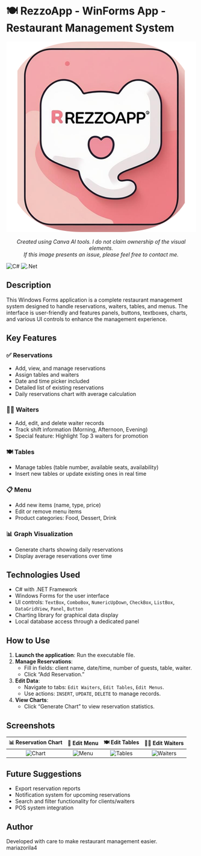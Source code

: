 # 🍽️ RezzoApp - WinForms App - Restaurant Management System

<p align="center">
  <img src="RezzoAppLogo.png" alt="Logo" width="600">
</p>
<p align="center">
  <em>Created using Canva AI tools. I do not claim ownership of the visual elements.<br>
  If this image presents an issue, please feel free to contact me.</em>
</p>

![C#](https://img.shields.io/badge/c%23-%23239120.svg?style=for-the-badge&logo=csharp&logoColor=white)
![.Net](https://img.shields.io/badge/.NET-5C2D91?style=for-the-badge&logo=.net&logoColor=white)

## Description

This Windows Forms application is a complete restaurant management system designed to handle reservations, waiters, tables, and menus. The interface is user-friendly and features panels, buttons, textboxes, charts, and various UI controls to enhance the management experience.

## Key Features

### ✅ Reservations
- Add, view, and manage reservations
- Assign tables and waiters
- Date and time picker included
- Detailed list of existing reservations
- Daily reservations chart with average calculation

### 👨‍🍳 Waiters
- Add, edit, and delete waiter records
- Track shift information (Morning, Afternoon, Evening)
- Special feature: Highlight Top 3 waiters for promotion

### 🍽️ Tables
- Manage tables (table number, available seats, availability)
- Insert new tables or update existing ones in real time

### 📋 Menu
- Add new items (name, type, price)
- Edit or remove menu items
- Product categories: Food, Dessert, Drink

### 📊 Graph Visualization
- Generate charts showing daily reservations
- Display average reservations over time

## Technologies Used

- C# with .NET Framework
- Windows Forms for the user interface
- UI controls: `TextBox`, `ComboBox`, `NumericUpDown`, `CheckBox`, `ListBox`, `DataGridView`, `Panel`, `Button`
- Charting library for graphical data display
- Local database access through a dedicated panel

## How to Use

1. **Launch the application**: Run the executable file.
2. **Manage Reservations**:
   - Fill in fields: client name, date/time, number of guests, table, waiter.
   - Click “Add Reservation.”
3. **Edit Data**:
   - Navigate to tabs: `Edit Waiters`, `Edit Tables`, `Edit Menus`.
   - Use actions: `INSERT`, `UPDATE`, `DELETE` to manage records.
4. **View Charts**:
   - Click “Generate Chart” to view reservation statistics.

## Screenshots

📊 Reservation Chart | 🧾 Edit Menu | 🍽️ Edit Tables | 👨‍🍳 Edit Waiters  
:------------------:|:-----------:|:--------------:|:-----------------:
![Chart](./screenshots/grafic.png) | ![Menu](./screenshots/meniu.png) | ![Tables](./screenshots/mese.png) | ![Waiters](./screenshots/ospatari.png)

## Future Suggestions

- Export reservation reports
- Notification system for upcoming reservations
- Search and filter functionality for clients/waiters
- POS system integration

## Author

Developed with care to make restaurant management easier.  
mariazorila4
